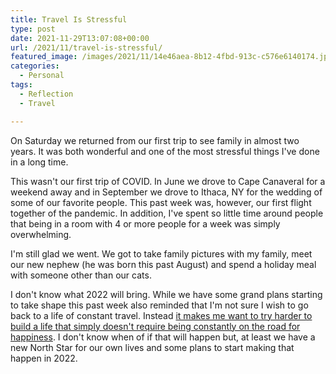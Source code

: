 ```yaml
---
title: Travel Is Stressful
type: post
date: 2021-11-29T13:07:08+00:00
url: /2021/11/travel-is-stressful/
featured_image: /images/2021/11/14e46aea-8b12-4fbd-913c-c576e6140174.jpeg
categories:
  - Personal
tags:
  - Reflection
  - Travel

---
```

On Saturday we returned from our first trip to see family in almost two years. It was both wonderful and one of the most stressful things I've done in a long time.

This wasn't our first trip of COVID. In June we drove to Cape Canaveral for a weekend away and in September we drove to Ithaca, NY for the wedding of some of our favorite people. This past week was, however, our first flight together of the pandemic. In addition, I've spent so little time around people that being in a room with 4 or more people for a week was simply overwhelming.

I'm still glad we went. We got to take family pictures with my family, meet our new nephew (he was born this past August) and spend a holiday meal with someone other than our cats.

I don't know what 2022 will bring. While we have some grand plans starting to take shape this past week also reminded that I'm not sure I wish to go back to a life of constant travel. Instead [it makes me want to try harder to build a life that simply doesn't require being constantly on the road for happiness][1]. I don't know when of if that will happen but, at least we have a new North Star for our own lives and some plans to start making that happen in 2022.

 [1]: /2021/10/the-travel-i-dream-of-the-most/